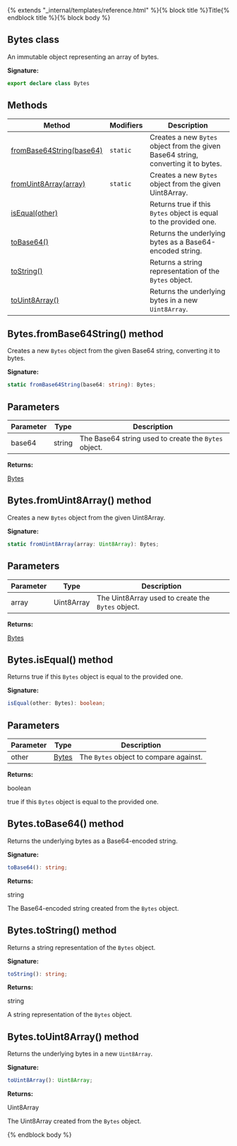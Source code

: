 {% extends "_internal/templates/reference.html" %}{% block title %}Title{% endblock title %}{% block body %}
## Bytes class

An immutable object representing an array of bytes.

<b>Signature:</b>

```typescript
export declare class Bytes 
```

## Methods

|  Method | Modifiers | Description |
|  --- | --- | --- |
|  [fromBase64String(base64)](./firestore_lite.bytes.md#bytesfrombase64string_method) | <code>static</code> | Creates a new <code>Bytes</code> object from the given Base64 string, converting it to bytes. |
|  [fromUint8Array(array)](./firestore_lite.bytes.md#bytesfromuint8array_method) | <code>static</code> | Creates a new <code>Bytes</code> object from the given Uint8Array. |
|  [isEqual(other)](./firestore_lite.bytes.md#bytesisequal_method) |  | Returns true if this <code>Bytes</code> object is equal to the provided one. |
|  [toBase64()](./firestore_lite.bytes.md#bytestobase64_method) |  | Returns the underlying bytes as a Base64-encoded string. |
|  [toString()](./firestore_lite.bytes.md#bytestostring_method) |  | Returns a string representation of the <code>Bytes</code> object. |
|  [toUint8Array()](./firestore_lite.bytes.md#bytestouint8array_method) |  | Returns the underlying bytes in a new <code>Uint8Array</code>. |

## Bytes.fromBase64String() method

Creates a new `Bytes` object from the given Base64 string, converting it to bytes.

<b>Signature:</b>

```typescript
static fromBase64String(base64: string): Bytes;
```

## Parameters

|  Parameter | Type | Description |
|  --- | --- | --- |
|  base64 | string | The Base64 string used to create the <code>Bytes</code> object. |

<b>Returns:</b>

[Bytes](./firestore_lite.bytes.md#bytes_class)

## Bytes.fromUint8Array() method

Creates a new `Bytes` object from the given Uint8Array.

<b>Signature:</b>

```typescript
static fromUint8Array(array: Uint8Array): Bytes;
```

## Parameters

|  Parameter | Type | Description |
|  --- | --- | --- |
|  array | Uint8Array | The Uint8Array used to create the <code>Bytes</code> object. |

<b>Returns:</b>

[Bytes](./firestore_lite.bytes.md#bytes_class)

## Bytes.isEqual() method

Returns true if this `Bytes` object is equal to the provided one.

<b>Signature:</b>

```typescript
isEqual(other: Bytes): boolean;
```

## Parameters

|  Parameter | Type | Description |
|  --- | --- | --- |
|  other | [Bytes](./firestore_lite.bytes.md#bytes_class) | The <code>Bytes</code> object to compare against. |

<b>Returns:</b>

boolean

true if this `Bytes` object is equal to the provided one.

## Bytes.toBase64() method

Returns the underlying bytes as a Base64-encoded string.

<b>Signature:</b>

```typescript
toBase64(): string;
```
<b>Returns:</b>

string

The Base64-encoded string created from the `Bytes` object.

## Bytes.toString() method

Returns a string representation of the `Bytes` object.

<b>Signature:</b>

```typescript
toString(): string;
```
<b>Returns:</b>

string

A string representation of the `Bytes` object.

## Bytes.toUint8Array() method

Returns the underlying bytes in a new `Uint8Array`<!-- -->.

<b>Signature:</b>

```typescript
toUint8Array(): Uint8Array;
```
<b>Returns:</b>

Uint8Array

The Uint8Array created from the `Bytes` object.

{% endblock body %}

